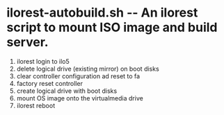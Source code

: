# ilorest-autobuild.sh  -- An ilorest script to mount ISO image and build server.

1) ilorest login to ilo5
2) delete logical drive (existing mirror) on boot disks
3) clear controller configuration ad reset to fa
4) factory reset controller
5) create logical drive with boot disks
6) mount OS image onto the virtualmedia drive
7) ilorest reboot
